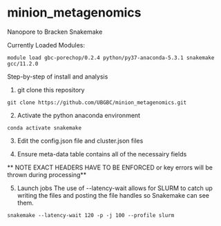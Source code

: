 # minion_metagenomics
Nanopore to Bracken Snakemake


Currently Loaded Modules:

`module load gbc-porechop/0.2.4 python/py37-anaconda-5.3.1 snakemake gcc/11.2.0`

Step-by-step of install and analysis

1. git clone this repository

`git clone https://github.com/UBGBC/minion_metagenomics.git`

2. Activate the python anaconda environment

`conda activate snakemake`

3. Edit the config.json file and cluster.json files

4. Ensure meta-data table contains all of the necessairy fields

** NOTE EXACT HEADERS HAVE TO BE ENFORCED or key errors will be thrown during processing**

5. Launch jobs
The use of --latency-wait allows for SLURM to catch up writing the files and posting the file handles so Snakemake can see them.

`snakemake --latency-wait 120 -p -j 100 --profile slurm`
